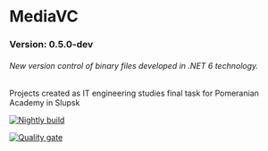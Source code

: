 # MediaVC
### Version: 0.5.0-dev
###### New version control of binary files developed in .NET 6 technology.

Projects created as IT engineering studies final task for Pomeranian Academy in Slupsk

[![Nightly build](https://github.com/mateuszokroj1/MediaVC/actions/workflows/nightly.yml/badge.svg?branch=main&event=schedule)](https://github.com/mateuszokroj1/MediaVC/actions/workflows/nightly.yml)

[![Quality gate](https://sonarcloud.io/api/project_badges/quality_gate?project=mateusz-okroj-art_MediaVC)](https://sonarcloud.io/summary/new_code?id=mateusz-okroj-art_MediaVC)
